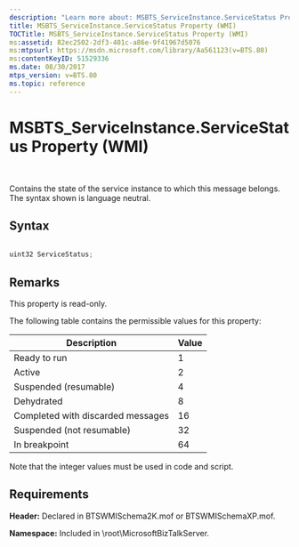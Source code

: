 ```yaml
---
description: "Learn more about: MSBTS_ServiceInstance.ServiceStatus Property (WMI)"
title: MSBTS_ServiceInstance.ServiceStatus Property (WMI)
TOCTitle: MSBTS_ServiceInstance.ServiceStatus Property (WMI)
ms:assetid: 82ec2502-2df3-401c-a86e-9f41967d5076
ms:mtpsurl: https://msdn.microsoft.com/library/Aa561123(v=BTS.80)
ms:contentKeyID: 51529336
ms.date: 08/30/2017
mtps_version: v=BTS.80
ms.topic: reference
---
```


# MSBTS\_ServiceInstance.ServiceStatus Property (WMI)

 

Contains the state of the service instance to which this message belongs. The syntax shown is language neutral.

## Syntax

```C#
  
uint32 ServiceStatus;  
```

## Remarks

This property is read-only.

The following table contains the permissible values for this property:

<table>
<thead>
<tr class="header">
<th>Description</th>
<th>Value</th>
</tr>
</thead>
<tbody>
<tr class="odd">
<td>Ready to run</td>
<td>1</td>
</tr>
<tr class="even">
<td>Active</td>
<td>2</td>
</tr>
<tr class="odd">
<td>Suspended (resumable)</td>
<td>4</td>
</tr>
<tr class="even">
<td>Dehydrated</td>
<td>8</td>
</tr>
<tr class="odd">
<td>Completed with discarded messages</td>
<td>16</td>
</tr>
<tr class="even">
<td>Suspended (not resumable)</td>
<td>32</td>
</tr>
<tr class="odd">
<td>In breakpoint</td>
<td>64</td>
</tr>
</tbody>
</table>


Note that the integer values must be used in code and script.

## Requirements

**Header:** Declared in BTSWMISchema2K.mof or BTSWMISchemaXP.mof.

**Namespace:** Included in \\root\\MicrosoftBizTalkServer.

